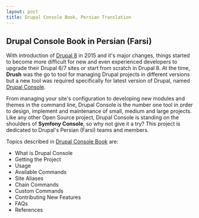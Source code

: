 ```yaml
---
layout: post
title: Drupal Console Book, Persian Translation
---
```


## Drupal Console Book in Persian (Farsi)
With introduction of [Drupal 8](https://drupal.org/8) in 2015 and it's major changes, things started to become more difficult for new and even experienced developers to upgrade their Drupal 6/7 sites or start from scratch in Drupal 8. At the time, **Drush** was the go to tool for managing Drupal projects in different versions but a new tool was required specifically for latest version of Drupal, named [Drupal Console](https://drupalconsole.com).

From managing your site's configuration to developing new modules and themes in the command line, Drupal Console is the number one tool in order to design, implement and maintenance of small, medium and large projects. Like any other Open Source project, Drupal Console is standing on the shoulders of **Symfony Console**, so why not give it a try? This project is dedicated to Drupal's Persian (Farsi) teams and members.

Topics described in [Drupal Console Book](https://drupal-console.web.app/docs/fa-ir) are:

* What is Drupal Console
* Getting the Project
* Usage
* Available Commands
* Site Aliases
* Chain Commands
* Custom Commands
* Contributing New Features
* FAQs
* References
